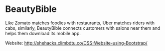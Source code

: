 # BeautyBible
Like Zomato matches foodies with restaurants, Uber matches riders with cabs, similarly, BeautyBible connects customers with salons near them and helps them download its mobile app.

Website: http://shehacks.climbdtu.co/CSS-Website-using-Bootstrap/
